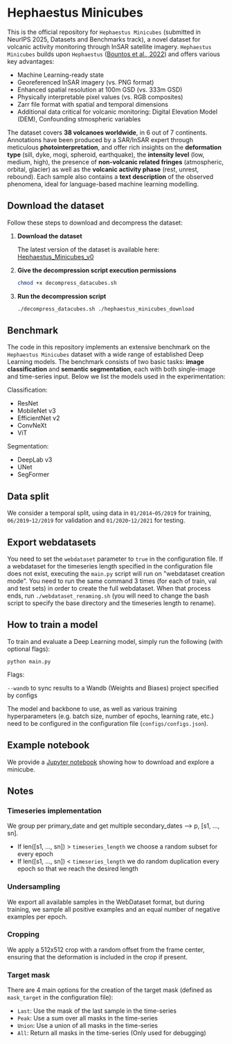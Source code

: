 # Hephaestus Minicubes

This is the official repository for `Hephaestus Minicubes` (submitted in NeurIPS 2025, Datasets and Benchmarks track), a novel dataset for volcanic activity monitoring through InSAR satellite imagery. `Hephaestus Minicubes` builds upon `Hephaestus` ([Bountos et al., 2022](https://openaccess.thecvf.com/content/CVPR2022W/EarthVision/html/Bountos_Hephaestus_A_Large_Scale_Multitask_Dataset_Towards_InSAR_Understanding_CVPRW_2022_paper.html)) and offers various key advantages:

 - Machine Learning-ready state
 - Georeferenced InSAR imagery (vs. PNG format)
 - Enhanced spatial resolution at 100m GSD (vs. 333m GSD)
 - Physically interpretable pixel values (vs. RGB composites)
 - Zarr file format with spatial and temporal dimensions
 - Additional data critical for volcanic monitoring: Digital Elevation Model (DEM), Confounding stmospheric variables

The dataset covers **38 volcanoes worldwide**, in 6 out of 7 continents. Annotations have been produced by a SAR/InSAR expert through meticulous **photointerpretation**, and offer rich insights on the **deformation type** (sill, dyke, mogi, spheroid, earthquake), the **intensity level** (low, medium, high), the presence of **non-volcanic related fringes** (atmospheric, orbital, glacier) as well as the **volcanic activity phase** (rest, unrest, rebound). Each sample also contains a **text description** of the observed phenomena, ideal for language-based machine learning modelling.

## Download the dataset
Follow these steps to download and decompress the dataset:

1. **Download the dataset**

   The latest version of the dataset is available here: [Hephaestus_Minicubes_v0](https://www.dropbox.com/scl/fo/o3dlvfs5d0uqh7fm3clqe/ALR3vXd40SyOIxzwwOC5_po?rlkey=ery6e44t5u0osgryyt1qq9z4b&st=kyi2lmek&dl=0)

2. **Give the decompression script execution permissions**

   ```bash
   chmod +x decompress_datacubes.sh

3. **Run the decompression script**

   ```bash
   ./decompress_datacubes.sh ./hephaestus_minicubes_download

## Benchmark

The code in this repository implements an extensive benchmark on the `Hephaestus Minicubes` dataset with a wide range of established Deep Learning models. The benchmark consists of two basic tasks: **image classification** and **semantic segmentation**, each with both single-image and time-series input. Below we list the models used in the experimentation:

Classification:

- ResNet
- MobileNet v3
- EfficientNet v2
- ConvNeXt
- ViT

Segmentation:

- DeepLab v3
- UNet
- SegFormer

## Data split

We consider a temporal split, using data in `01/2014`-`05/2019` for training, `06/2019`-`12/2019` for validation and `01/2020`-`12/2021` for testing.

## Export webdatasets

 You need to set the `webdataset` parameter to `true` in the configuration file. If a webdataset for the timeseries length specified in the configuration file does not exist, executing the `main.py` script will run on "webdataset creation mode". You need to run the same command 3 times (for each of train, val and test sets) in order to create the full webdataset. When that process ends, run `./webdataset_renaming.sh` (you will need to change the bash script to specify the base directory and the timeseries length to rename).

## How to train a model

To train and evaluate a Deep Learning model, simply run the following (with optional flags):

`python main.py`

Flags:

`--wandb` to sync results to a Wandb (Weights and Biases) project specified by configs

The model and backbone to use, as well as various training hyperparameters (e.g. batch size, number of epochs, learning rate, etc.) need to be configured in the configuration file (`configs/configs.json`).

## Example notebook

We provide a [Jupyter notebook](https://github.com/paren8esis/Hephaestus-minicubes/blob/main/HephaestusMinicubes_sample.ipynb) showing how to download and explore a minicube.

## Notes

### Timeseries implementation

We group per primary_date and get multiple secondary_dates --> p, [s1, ..., sn].
- If len([s1, ..., sn]) > `timeseries_length` we choose a random subset for every epoch
- If len([s1, ..., sn]) < `timeseries_length` we do random duplication every epoch so that we reach the desired length

### Undersampling
We export all available samples in the WebDataset format, but during training, we sample all positive examples and an equal number of negative examples per epoch.

### Cropping
We apply a 512x512 crop with a random offset from the frame center, ensuring that the deformation is included in the crop if present.

### Target mask
There are 4 main options for the creation of the target mask (defined as `mask_target` in the configuration file):

- `Last`: Use the mask of the last sample in the time-series
- `Peak`: Use a sum over all masks in the time-series
- `Union`: Use a union of all masks in the time-series
- `All`: Return all masks in the time-series (Only used for debugging)
